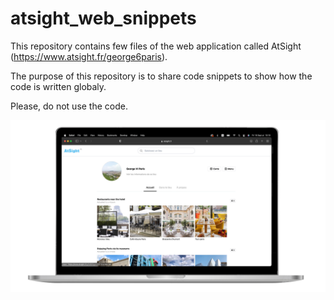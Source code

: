 # atsight_web_snippets
This repository contains few files of the web application called AtSight (https://www.atsight.fr/george6paris).

The purpose of this repository is to share code snippets to show how the code is written globaly.

Please, do not use the code.

![Web app preview](web_app_preview.png)

